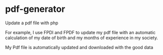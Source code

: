 # pdf-generator
Update a pdf file with php

For example, I use FPDI and FPDF to update my pdf file with an automatic calculation of my date of birth and my months of experience in my society.

My Pdf file is automatically updated and downloaded with the good data